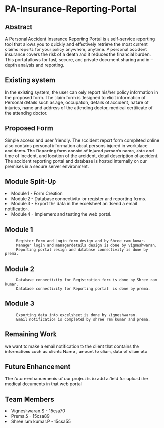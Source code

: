 # PA-Insurance-Reporting-Portal

## Abstract
 A Personal Accident Insurance Reporting Portal is a self-service reporting tool that allows you to quickly and effectively retrieve the most current claims reports for your policy anywhere, anytime. A personal accident insurance covers the risk of a death and it reduces the financial burden. This portal allows for fast, secure, and private document sharing and in –depth analysis and reporting.
 
## Existing system
In the existing system, the user can only report his/her policy information in the proposed form.
The claim form is designed to elicit information of Personal details such as age, occupation, details of accident, nature of injuries, name and address of the attending doctor, medical certificate of the attending doctor.

## Proposed Form
Simple access and user friendly.
The accident report form completed online also contains personal information  about persons injured in workplace accidents. 
The Reporting form consist of injured person’s name,  date and time of incident, and location of the accident, detail description of accident.
The accident reporting portal and database is hosted internally on our premises in a secure server environment.

## Module Split-Up
<li>Module 1 - Form Creation</li>
<li>Module 2 - Database connectivity for  register and reporting forms.</li>
<li>Module 3 - Export the data in the excelsheet an dsend a email notification.</li>
<li>Module 4 - Implement and testing the web portal.</li> 

## Module 1
         Register Form and Login form design and by Shree ram kumar.
         Manager login and managerdetails design is done by vigneshwaran.
         Reporting portal design and database connectivity is done by prema. 
## Module 2
         Database connectivity for Registration form is done by Shree ram kumar.
         Database connectivity for Reporting portal  is done by prema.
## Module 3
         Exporting data into excelsheet is done by Vigneshwaran.
         Email notification is completed by shree ram kumar and prema.
## Remaining Work
we want to make a email notification to the client that contains the informations such as clients  Name , amount to cliam, date of cliam etc
## Future Enhancement
The future enhancements of our project is to add a field for upload the medical documents in that  web portal


## Team Members
<li>Vigneshwaran.S - 15csa70</li>
<li>Prema.S - 15csa89</li>
<li>Shree ram kumar.P - 15csa55</li>

